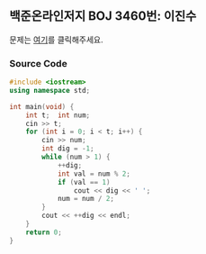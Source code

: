 ## 백준온라인저지 BOJ 3460번: 이진수

문제는 [여기](https://www.acmicpc.net/problem/6603)를 클릭해주세요.



### Source Code
```cpp
#include <iostream>
using namespace std;

int main(void) {
	int t;	int num;
	cin >> t;
	for (int i = 0; i < t; i++) {
		cin >> num;
		int dig = -1;
		while (num > 1) {
			++dig;
			int val = num % 2;
			if (val == 1)
				cout << dig << ' ';
			num = num / 2;
		}
		cout << ++dig << endl;
	}
	return 0;
}
```
